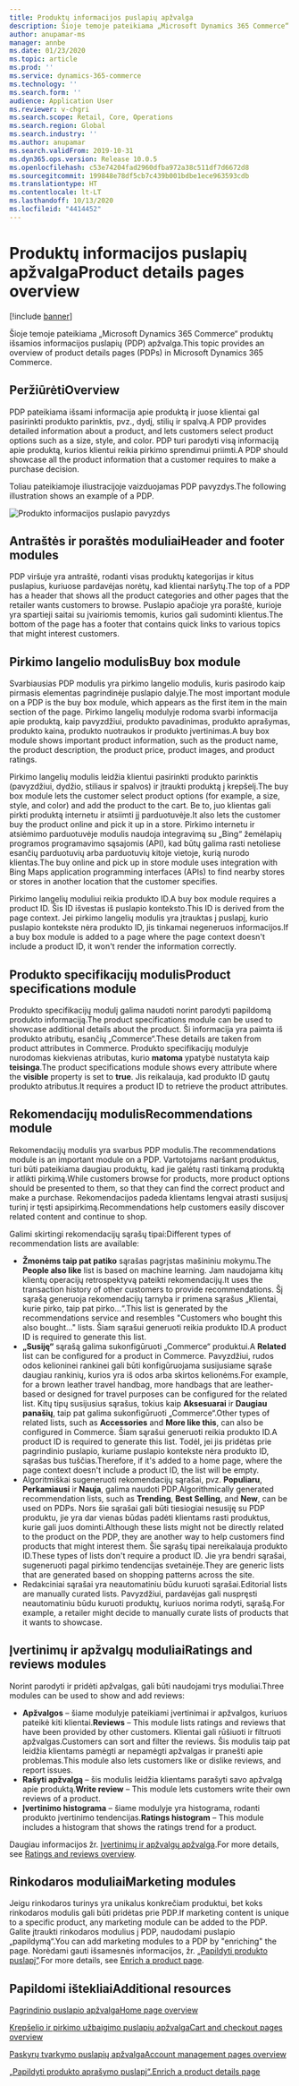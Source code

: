 ```yaml
---
title: Produktų informacijos puslapių apžvalga
description: Šioje temoje pateikiama „Microsoft Dynamics 365 Commerce“ produktų išsamios informacijos puslapių (PDP) apžvalga.
author: anupamar-ms
manager: annbe
ms.date: 01/23/2020
ms.topic: article
ms.prod: ''
ms.service: dynamics-365-commerce
ms.technology: ''
ms.search.form: ''
audience: Application User
ms.reviewer: v-chgri
ms.search.scope: Retail, Core, Operations
ms.search.region: Global
ms.search.industry: ''
ms.author: anupamar
ms.search.validFrom: 2019-10-31
ms.dyn365.ops.version: Release 10.0.5
ms.openlocfilehash: c53e74204fad2960dfba972a38c511df7d6672d8
ms.sourcegitcommit: 199848e78df5cb7c439b001bdbe1ece963593cdb
ms.translationtype: HT
ms.contentlocale: lt-LT
ms.lasthandoff: 10/13/2020
ms.locfileid: "4414452"
---
```

# <a name="product-details-pages-overview"></a><span data-ttu-id="25554-103">Produktų informacijos puslapių apžvalga</span><span class="sxs-lookup"><span data-stu-id="25554-103">Product details pages overview</span></span>

[!include [banner](includes/banner.md)]

<span data-ttu-id="25554-104">Šioje temoje pateikiama „Microsoft Dynamics 365 Commerce“ produktų išsamios informacijos puslapių (PDP) apžvalga.</span><span class="sxs-lookup"><span data-stu-id="25554-104">This topic provides an overview of product details pages (PDPs) in Microsoft Dynamics 365 Commerce.</span></span>

## <a name="overview"></a><span data-ttu-id="25554-105">Peržiūrėti</span><span class="sxs-lookup"><span data-stu-id="25554-105">Overview</span></span>

<span data-ttu-id="25554-106">PDP pateikiama išsami informacija apie produktą ir juose klientai gal pasirinkti produkto parinktis, pvz., dydį, stilių ir spalvą.</span><span class="sxs-lookup"><span data-stu-id="25554-106">A PDP provides detailed information about a product, and lets customers select product options such as a size, style, and color.</span></span> <span data-ttu-id="25554-107">PDP turi parodyti visą informaciją apie produktą, kurios klientui reikia pirkimo sprendimui priimti.</span><span class="sxs-lookup"><span data-stu-id="25554-107">A PDP should showcase all the product information that a customer requires to make a purchase decision.</span></span>

<span data-ttu-id="25554-108">Toliau pateikiamoje iliustracijoje vaizduojamas PDP pavyzdys.</span><span class="sxs-lookup"><span data-stu-id="25554-108">The following illustration shows an example of a PDP.</span></span>

![Produkto informacijos puslapio pavyzdys](./media/pdp.PNG)

## <a name="header-and-footer-modules"></a><span data-ttu-id="25554-110">Antraštės ir poraštės moduliai</span><span class="sxs-lookup"><span data-stu-id="25554-110">Header and footer modules</span></span>

<span data-ttu-id="25554-111">PDP viršuje yra antraštė, rodanti visas produktų kategorijas ir kitus puslapius, kuriuose pardavėjas norėtų, kad klientai naršytų.</span><span class="sxs-lookup"><span data-stu-id="25554-111">The top of a PDP has a header that shows all the product categories and other pages that the retailer wants customers to browse.</span></span> <span data-ttu-id="25554-112">Puslapio apačioje yra poraštė, kurioje yra spartieji saitai su įvairiomis temomis, kurios gali sudominti klientus.</span><span class="sxs-lookup"><span data-stu-id="25554-112">The bottom of the page has a footer that contains quick links to various topics that might interest customers.</span></span>

## <a name="buy-box-module"></a><span data-ttu-id="25554-113">Pirkimo langelio modulis</span><span class="sxs-lookup"><span data-stu-id="25554-113">Buy box module</span></span>

<span data-ttu-id="25554-114">Svarbiausias PDP modulis yra pirkimo langelio modulis, kuris pasirodo kaip pirmasis elementas pagrindinėje puslapio dalyje.</span><span class="sxs-lookup"><span data-stu-id="25554-114">The most important module on a PDP is the buy box module, which appears as the first item in the main section of the page.</span></span> <span data-ttu-id="25554-115">Pirkimo langelių modulyje rodoma svarbi informacija apie produktą, kaip pavyzdžiui, produkto pavadinimas, produkto aprašymas, produkto kaina, produkto nuotraukos ir produkto įvertinimas.</span><span class="sxs-lookup"><span data-stu-id="25554-115">A buy box module shows important product information, such as the product name, the product description, the product price, product images, and product ratings.</span></span>

<span data-ttu-id="25554-116">Pirkimo langelių modulis leidžia klientui pasirinkti produkto parinktis (pavyzdžiui, dydžio, stiliaus ir spalvos) ir įtraukti produktą į krepšelį.</span><span class="sxs-lookup"><span data-stu-id="25554-116">The buy box module lets the customer select product options (for example, a size, style, and color) and add the product to the cart.</span></span> <span data-ttu-id="25554-117">Be to, juo klientas gali pirkti produktą internetu ir atsiimti jį parduotuvėje.</span><span class="sxs-lookup"><span data-stu-id="25554-117">It also lets the customer buy the product online and pick it up in a store.</span></span> <span data-ttu-id="25554-118">Pirkimo internetu ir atsiėmimo parduotuvėje modulis naudoja integravimą su „Bing“ žemėlapių programos programavimo sąsajomis (API), kad būtų galima rasti netoliese esančių parduotuvių arba parduotuvių kitoje vietoje, kurią nurodo klientas.</span><span class="sxs-lookup"><span data-stu-id="25554-118">The buy online and pick up in store module uses integration with Bing Maps application programming interfaces (APIs) to find nearby stores or stores in another location that the customer specifies.</span></span>

<span data-ttu-id="25554-119">Pirkimo langelių moduliui reikia produkto ID.</span><span class="sxs-lookup"><span data-stu-id="25554-119">A buy box module requires a product ID.</span></span> <span data-ttu-id="25554-120">Šis ID išvestas iš puslapio konteksto.</span><span class="sxs-lookup"><span data-stu-id="25554-120">This ID is derived from the page context.</span></span> <span data-ttu-id="25554-121">Jei pirkimo langelių modulis yra įtrauktas į puslapį, kurio puslapio kontekste nėra produkto ID, jis tinkamai negeneruos informacijos.</span><span class="sxs-lookup"><span data-stu-id="25554-121">If a buy box module is added to a page where the page context doesn't include a product ID, it won't render the information correctly.</span></span>

## <a name="product-specifications-module"></a><span data-ttu-id="25554-122">Produkto specifikacijų modulis</span><span class="sxs-lookup"><span data-stu-id="25554-122">Product specifications module</span></span>

<span data-ttu-id="25554-123">Produkto specifikacijų modulį galima naudoti norint parodyti papildomą produkto informaciją.</span><span class="sxs-lookup"><span data-stu-id="25554-123">The product specifications module can be used to showcase additional details about the product.</span></span> <span data-ttu-id="25554-124">Ši informacija yra paimta iš produkto atributų, esančių „Commerce“.</span><span class="sxs-lookup"><span data-stu-id="25554-124">These details are taken from product attributes in Commerce.</span></span> <span data-ttu-id="25554-125">Produkto specifikacijų modulyje nurodomas kiekvienas atributas, kurio **matoma** ypatybė nustatyta kaip **teisinga**.</span><span class="sxs-lookup"><span data-stu-id="25554-125">The product specifications module shows every attribute where the **visible** property is set to **true**.</span></span> <span data-ttu-id="25554-126">Jis reikalauja, kad produkto ID gautų produkto atributus.</span><span class="sxs-lookup"><span data-stu-id="25554-126">It requires a product ID to retrieve the product attributes.</span></span>

## <a name="recommendations-module"></a><span data-ttu-id="25554-127">Rekomendacijų modulis</span><span class="sxs-lookup"><span data-stu-id="25554-127">Recommendations module</span></span>

<span data-ttu-id="25554-128">Rekomendacijų modulis yra svarbus PDP modulis.</span><span class="sxs-lookup"><span data-stu-id="25554-128">The recommendations module is an important module on a PDP.</span></span> <span data-ttu-id="25554-129">Vartotojams naršant produktus, turi būti pateikiama daugiau produktų, kad jie galėtų rasti tinkamą produktą ir atlikti pirkimą.</span><span class="sxs-lookup"><span data-stu-id="25554-129">While customers browse for products, more product options should be presented to them, so that they can find the correct product and make a purchase.</span></span> <span data-ttu-id="25554-130">Rekomendacijos padeda klientams lengvai atrasti susijusį turinį ir tęsti apsipirkimą.</span><span class="sxs-lookup"><span data-stu-id="25554-130">Recommendations help customers easily discover related content and continue to shop.</span></span>

<span data-ttu-id="25554-131">Galimi skirtingi rekomendacijų sąrašų tipai:</span><span class="sxs-lookup"><span data-stu-id="25554-131">Different types of recommendation lists are available:</span></span>

- <span data-ttu-id="25554-132">**Žmonėms taip pat patiko** sąrašas pagrįstas mašininiu mokymu.</span><span class="sxs-lookup"><span data-stu-id="25554-132">The **People also like** list is based on machine learning.</span></span> <span data-ttu-id="25554-133">Jam naudojama kitų klientų operacijų retrospektyvą pateikti rekomendacijų.</span><span class="sxs-lookup"><span data-stu-id="25554-133">It uses the transaction history of other customers to provide recommendations.</span></span> <span data-ttu-id="25554-134">Šį sąrašą generuoja rekomendacijų tarnyba ir primena sąrašus „Klientai, kurie pirko, taip pat pirko...“.</span><span class="sxs-lookup"><span data-stu-id="25554-134">This list is generated by the recommendations service and resembles "Customers who bought this also bought..." lists.</span></span> <span data-ttu-id="25554-135">Šiam sąrašui generuoti reikia produkto ID.</span><span class="sxs-lookup"><span data-stu-id="25554-135">A product ID is required to generate this list.</span></span>
- <span data-ttu-id="25554-136">**„Susiję“** sąrašą galima sukonfigūruoti „Commerce“ produktui.</span><span class="sxs-lookup"><span data-stu-id="25554-136">A **Related** list can be configured for a product in Commerce.</span></span> <span data-ttu-id="25554-137">Pavyzdžiui, rudos odos kelioninei rankinei gali būti konfigūruojama susijusiame sąraše daugiau rankinių, kurios yra iš odos arba skirtos kelionėms.</span><span class="sxs-lookup"><span data-stu-id="25554-137">For example, for a brown leather travel handbag, more handbags that are leather-based or designed for travel purposes can be configured for the related list.</span></span> <span data-ttu-id="25554-138">Kitų tipų susijusius sąrašus, tokius kaip **Aksesuarai** ir **Daugiau panašių**, taip pat galima sukonfigūruoti „Commerce“.</span><span class="sxs-lookup"><span data-stu-id="25554-138">Other types of related lists, such as **Accessories** and **More like this**, can also be configured in Commerce.</span></span> <span data-ttu-id="25554-139">Šiam sąrašui generuoti reikia produkto ID.</span><span class="sxs-lookup"><span data-stu-id="25554-139">A product ID is required to generate this list.</span></span> <span data-ttu-id="25554-140">Todėl, jei jis pridėtas prie pagrindinio puslapio, kuriame puslapio kontekste nėra produkto ID, sąrašas bus tuščias.</span><span class="sxs-lookup"><span data-stu-id="25554-140">Therefore, if it's added to a home page, where the page context doesn't include a product ID, the list will be empty.</span></span>
- <span data-ttu-id="25554-141">Algoritmiškai sugeneruoti rekomendacijų sąrašai, pvz. **Populiaru**, **Perkamiausi** ir **Nauja**, galima naudoti PDP.</span><span class="sxs-lookup"><span data-stu-id="25554-141">Algorithmically generated recommendation lists, such as **Trending**, **Best Selling**, and **New**, can be used on PDPs.</span></span> <span data-ttu-id="25554-142">Nors šie sąrašai gali būti tiesiogiai nesusiję su PDP produktu, jie yra dar vienas būdas padėti klientams rasti produktus, kurie gali juos dominti.</span><span class="sxs-lookup"><span data-stu-id="25554-142">Although these lists might not be directly related to the product on the PDP, they are another way to help customers find products that might interest them.</span></span> <span data-ttu-id="25554-143">Šie sąrašų tipai nereikalauja produkto ID.</span><span class="sxs-lookup"><span data-stu-id="25554-143">These types of lists don't require a product ID.</span></span> <span data-ttu-id="25554-144">Jie yra bendri sąrašai, sugeneruoti pagal pirkimo tendencijas svetainėje.</span><span class="sxs-lookup"><span data-stu-id="25554-144">They are generic lists that are generated based on shopping patterns across the site.</span></span>
- <span data-ttu-id="25554-145">Redakciniai sąrašai yra neautomatiniu būdu kuruoti sąrašai.</span><span class="sxs-lookup"><span data-stu-id="25554-145">Editorial lists are manually curated lists.</span></span> <span data-ttu-id="25554-146">Pavyzdžiui, pardavėjas gali nuspręsti neautomatiniu būdu kuruoti produktų, kuriuos norima rodyti, sąrašą.</span><span class="sxs-lookup"><span data-stu-id="25554-146">For example, a retailer might decide to manually curate lists of products that it wants to showcase.</span></span>

## <a name="ratings-and-reviews-modules"></a><span data-ttu-id="25554-147">Įvertinimų ir apžvalgų moduliai</span><span class="sxs-lookup"><span data-stu-id="25554-147">Ratings and reviews modules</span></span>

<span data-ttu-id="25554-148">Norint parodyti ir pridėti apžvalgas, gali būti naudojami trys moduliai.</span><span class="sxs-lookup"><span data-stu-id="25554-148">Three modules can be used to show and add reviews:</span></span>

- <span data-ttu-id="25554-149">**Apžvalgos** – šiame modulyje pateikiami įvertinimai ir apžvalgos, kuriuos pateikė kiti klientai.</span><span class="sxs-lookup"><span data-stu-id="25554-149">**Reviews** – This module lists ratings and reviews that have been provided by other customers.</span></span> <span data-ttu-id="25554-150">Klientai gali rūšiuoti ir filtruoti apžvalgas.</span><span class="sxs-lookup"><span data-stu-id="25554-150">Customers can sort and filter the reviews.</span></span> <span data-ttu-id="25554-151">Šis modulis taip pat leidžia klientams pamėgti ar nepamėgti apžvalgas ir pranešti apie problemas.</span><span class="sxs-lookup"><span data-stu-id="25554-151">This module also lets customers like or dislike reviews, and report issues.</span></span>
- <span data-ttu-id="25554-152">**Rašyti apžvalgą** – šis modulis leidžia klientams parašyti savo apžvalgą apie produktą.</span><span class="sxs-lookup"><span data-stu-id="25554-152">**Write review** – This module lets customers write their own reviews of a product.</span></span>
- <span data-ttu-id="25554-153">**Įvertinimo histograma** – šiame modulyje yra histograma, rodanti produkto įvertinimo tendencijas.</span><span class="sxs-lookup"><span data-stu-id="25554-153">**Ratings histogram** – This module includes a histogram that shows the ratings trend for a product.</span></span>

<span data-ttu-id="25554-154">Daugiau informacijos žr. [Įvertinimų ir apžvalgų apžvalga](ratings-reviews-overview.md).</span><span class="sxs-lookup"><span data-stu-id="25554-154">For more details, see [Ratings and reviews overview](ratings-reviews-overview.md).</span></span>

## <a name="marketing-modules"></a><span data-ttu-id="25554-155">Rinkodaros moduliai</span><span class="sxs-lookup"><span data-stu-id="25554-155">Marketing modules</span></span>

<span data-ttu-id="25554-156">Jeigu rinkodaros turinys yra unikalus konkrečiam produktui, bet koks rinkodaros modulis gali būti pridėtas prie PDP.</span><span class="sxs-lookup"><span data-stu-id="25554-156">If marketing content is unique to a specific product, any marketing module can be added to the PDP.</span></span> <span data-ttu-id="25554-157">Galite įtraukti rinkodaros modulius į PDP, naudodami puslapio „papildymą“.</span><span class="sxs-lookup"><span data-stu-id="25554-157">You can add marketing modules to a PDP by "enriching" the page.</span></span> <span data-ttu-id="25554-158">Norėdami gauti išsamesnės informacijos, žr. [„Papildyti produkto puslapį“](enrich-product-page.md).</span><span class="sxs-lookup"><span data-stu-id="25554-158">For more details, see [Enrich a product page](enrich-product-page.md).</span></span>

## <a name="additional-resources"></a><span data-ttu-id="25554-159">Papildomi ištekliai</span><span class="sxs-lookup"><span data-stu-id="25554-159">Additional resources</span></span>

[<span data-ttu-id="25554-160">Pagrindinio puslapio apžvalga</span><span class="sxs-lookup"><span data-stu-id="25554-160">Home page overview</span></span>](quick-tour-home-page.md)

[<span data-ttu-id="25554-161">Krepšelio ir pirkimo užbaigimo puslapių apžvalga</span><span class="sxs-lookup"><span data-stu-id="25554-161">Cart and checkout pages overview</span></span>](quick-tour-cart-checkout.md)

[<span data-ttu-id="25554-162">Paskyrų tvarkymo puslapių apžvalga</span><span class="sxs-lookup"><span data-stu-id="25554-162">Account management pages overview</span></span>](quick-tour-account-management.md)

[<span data-ttu-id="25554-163">„Papildyti produkto aprašymo puslapį“.</span><span class="sxs-lookup"><span data-stu-id="25554-163">Enrich a product details page</span></span>](enrich-product-page.md)
